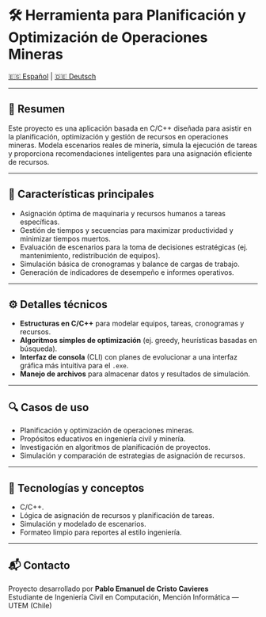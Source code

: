 # 🛠️ Herramienta para Planificación y Optimización de Operaciones Mineras

[🇪🇸 Español](README.es.md) | [🇩🇪 Deutsch](README.de.md)

---

## 📌 Resumen

Este proyecto es una aplicación basada en C/C++ diseñada para asistir en la planificación, optimización y gestión de recursos en operaciones mineras. Modela escenarios reales de minería, simula la ejecución de tareas y proporciona recomendaciones inteligentes para una asignación eficiente de recursos.

---

## 🎯 Características principales

- Asignación óptima de maquinaria y recursos humanos a tareas específicas.
- Gestión de tiempos y secuencias para maximizar productividad y minimizar tiempos muertos.
- Evaluación de escenarios para la toma de decisiones estratégicas (ej. mantenimiento, redistribución de equipos).
- Simulación básica de cronogramas y balance de cargas de trabajo.
- Generación de indicadores de desempeño e informes operativos.

---

## ⚙️ Detalles técnicos

- **Estructuras en C/C++** para modelar equipos, tareas, cronogramas y recursos.
- **Algoritmos simples de optimización** (ej. greedy, heurísticas basadas en búsqueda).
- **Interfaz de consola** (CLI) con planes de evolucionar a una interfaz gráfica más intuitiva para el `.exe`.
- **Manejo de archivos** para almacenar datos y resultados de simulación.

---

## 🔍 Casos de uso

- Planificación y optimización de operaciones mineras.
- Propósitos educativos en ingeniería civil y minería.
- Investigación en algoritmos de planificación de proyectos.
- Simulación y comparación de estrategias de asignación de recursos.

---

## 🧠 Tecnologías y conceptos

- C/C++.
- Lógica de asignación de recursos y planificación de tareas.
- Simulación y modelado de escenarios.
- Formateo limpio para reportes al estilo ingeniería.

---

## 📬 Contacto

Proyecto desarrollado por **Pablo Emanuel de Cristo Cavieres**  
Estudiante de Ingeniería Civil en Computación, Mención Informática — UTEM (Chile)